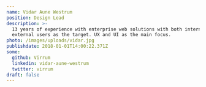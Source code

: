 ```yaml
---
name: Vidar Aune Westrum
position: Design Lead
description: >-
  13 years of experience with enterprise web solutions with both internal and
  external users as the target. UX and UI as the main focus.
photo: /images/uploads/vidar.jpg
publishdate: 2018-01-01T14:00:22.371Z
some:
  github: Virrum
  linkedin: vidar-aune-westrum
  twitter: virrum
draft: false
---
```


